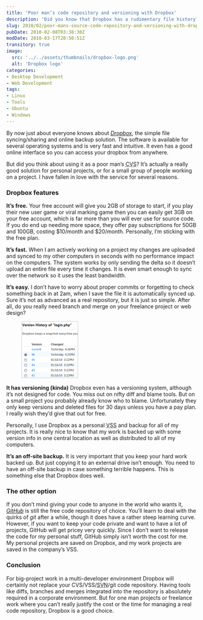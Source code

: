 ```yaml
---
title: 'Poor man’s code repository and versioning with Dropbox'
description: 'Did you know that Dropbox has a rudimentary file history? While it’s not a perfect fit, you can use Dropbox as a primitive version control system for software project if the other options don’t work for you.'
slug: 2010/02/poor-mans-source-code-repository-and-versioning-with-dropbox
pubDate: 2010-02-08T03:38:30Z
modDate: 2010-03-17T20:50:51Z
transitory: true
image:
  src: '../../assets/thumbnails/dropbox-logo.png'
  alt: 'Dropbox logo'
categories:
- Desktop Development
- Web Development
tags:
- Linux
- Tools
- Ubuntu
- Windows
---
```


By now just about everyone knows about *[Dropbox](https://www.dropbox.com/)*, the simple file syncing/sharing and online backup solution. The software is available for several operating systems and is very fast and intuitive. It even has a good online interface so you can access your dropbox from anywhere.

But did you think about using it as a poor man’s <abbr title="Concurrent Versions System">CVS</abbr>? It’s actually a really good solution for personal projects, or for a small group of people working on a project. I have fallen in love with the service for several reasons.

<!-- more -->

### Dropbox features

**It’s free.** Your free account will give you 2GB of storage to start, if you play their new user game or viral marking game then you can easily get 3GB on your free account, which is far more than you will ever use for source code. If you do end up needing more space, they offer pay subscriptions for 50GB and 100GB, costing $10/month and $20/month. Personally, I’m sticking with the free plan.

**It’s fast.** When I am actively working on a project my changes are uploaded and synced to my other computers in seconds with no performance impact on the computers. The system works by only sending the delta so it doesn’t upload an entire file every time it changes. It is even smart enough to sync over the network so it uses the least bandwidth.

**It’s easy.** I don’t have to worry about proper commits or forgetting to check something back in at 2am, when I save the file it is automatically synced up. Sure it’s not as advanced as a real repository, but it is just so simple. After all, do you really need branch and merge on your freelance project or web design?

<figure>

![Screenshot of Dropbox version history page](../../assets/postimages/dropbox-version-thumb.png)

</figure>

**It has versioning (kinda)** Dropbox even has a versioning system, although it’s not designed for code. You miss out on nifty diff and blame tools. But on a small project you probably already know who to blame. Unfortunately they only keep versions and deleted files for 30 days unless you have a pay plan. I really wish they’d give that out for free.

Personally, I use Dropbox as a personal <abbr title="Microsoft Visual SourceSafe">VSS</abbr> and backup for all of my projects. It is really nice to know that my work is backed up with some version info in one central location as well as distributed to all of my computers.

**It’s an off-site backup.** It is very important that you keep your hard work backed up. But just copying it to an external drive isn’t enough. You need to have an off-site backup in case something terrible happens. This is something else that Dropbox does well.

### The other option

If you don’t mind giving your code to anyone in the world who wants it, *[GitHub](http://github.com/)* is still the free code repository of choice. You’ll learn to deal with the quirks of *git* after a while, though it does have a rather steep learning curve. However, if you want to keep your code private and want to have a lot of projects, GitHub will get pricey very quickly. Since I don’t want to release the code for my personal stuff, GitHub simply isn’t worth the cost for me. My personal projects are saved on Dropbox, and my work projects are saved in the company’s VSS.

### Conclusion

For big-project work in a multi-developer environment Dropbox will certainly not replace your CVS/VSS/<abbr title="Apache Subversion">SVN</abbr>/git code repository. Having tools like diffs, branches and merges integrated into the repository is absolutely required in a corporate environment. But for one man projects or freelance work where you can’t really justify the cost or the time for managing a real code repository, Dropbox is a good choice.
